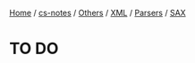 [Home](https://mengxianbin.github.io) /
[cs-notes](https://mengxianbin.github.io/cs-notes/site) /
[Others](https://mengxianbin.github.io/cs-notes/site/Others) /
[XML](https://mengxianbin.github.io/cs-notes/site/Others/XML) /
[Parsers](https://mengxianbin.github.io/cs-notes/site/Others/XML/Parsers) /
[SAX](https://mengxianbin.github.io/cs-notes/site/Others/XML/Parsers/SAX)

# TO DO
